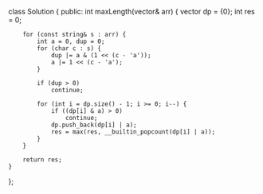 class Solution {
public:
    int maxLength(vector<string>& arr) {
         vector<int> dp = {0};
        int res = 0;
        
        for (const string& s : arr) {
            int a = 0, dup = 0;
            for (char c : s) {
                dup |= a & (1 << (c - 'a'));
                a |= 1 << (c - 'a');
            }
            
            if (dup > 0)
                continue;
            
            for (int i = dp.size() - 1; i >= 0; i--) {
                if ((dp[i] & a) > 0)
                    continue;
                dp.push_back(dp[i] | a);
                res = max(res, __builtin_popcount(dp[i] | a));
            }
        }
        
        return res;
    }
};

